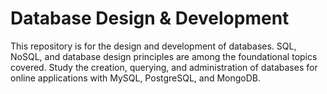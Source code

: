 # Database Design & Development
This repository is for the design and development of databases. SQL, NoSQL, and database design principles are among the foundational topics covered.  Study the creation, querying, and administration of databases for online applications with MySQL, PostgreSQL, and MongoDB.

